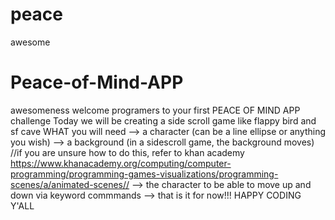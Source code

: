 # peace
awesome
# Peace-of-Mind-APP
awesomeness
welcome programers to your first PEACE OF MIND APP challenge
Today we will be creating a side scroll game like flappy bird and sf cave
WHAT you will need
--> a character (can be a line ellipse or anything you wish)
--> a background (in a sidescroll game, the background moves)
//if you are unsure how to do this, refer to khan academy
https://www.khanacademy.org/computing/computer-programming/programming-games-visualizations/programming-scenes/a/animated-scenes//
--> the character to be able to move up and down via keyword commmands
--> that is it for now!!!
HAPPY CODING Y'ALL
